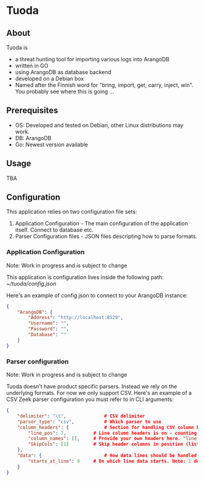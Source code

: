# Tuoda

## About 

Tuoda is 
* a threat hunting tool for importing various logs into ArangoDB
* written in GO
* using ArangoDB as database backend
* developed on a Debian box
* Named after the Finnish word for "bring, import, get, carry, inject, win". You probably see where this is going ... 

## Prerequisites

* OS: Developed and tested on Debian, other Linux distributions may work.
* DB: ArangoDB
* Go: Newest version available

## Usage

TBA

## Configuration

This application relies on two configuration file sets:

1. Application Configuration - The main configuration of the application itself. Connect to database etc.
2. Parser Configuration files - JSON files descripting how to parse formats.

### Application Configuration

Note: Work in progress and is subject to change

This application is configuration lives inside the following path: *~/tuoda/config.json*

Here's an example of config.json to connect to your ArangoDB instance:

```json
{
	"ArangoDB": {
		"Address": "http://localhost:8529",
		"Username": "",
		"Password": "",
		"Database": ""
	}
}

```

### Parser configuration

Note: Work in progress and is subject to change

Tuoda doesn't have product specific parsers. Instead we rely on the underlying formats. For now we only support CSV.
Here's an example of a CSV Zeek parser configuration you must refer to in CLI arguments:

```json
{
	"delimiter": "\t",              # CSV delimiter
	"parser_type": "csv",           # Which parser to use
	"column_headers": {             # Section for handling CSV column headers    
		"line_pos": 7,          # Line column headers is on - counting lines starting with 1. Set to value 0 if no headers present in CSV
		"column_names": [],     # Provide your own headers here. "line_pos" setting above will be ignored
		"SkipCols": [1]         # Skip header columns in position (list of indexes starting with 1)
	},
	"data": {                       # How data lines should be handled
		"starts_at_line": 9     # On which line data starts. Note: 1 denotes the very first line
	}
}
```
